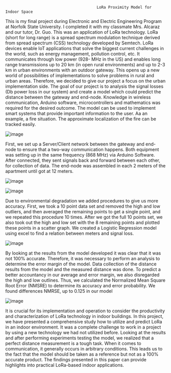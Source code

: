                                             LoRa Proximity Model for Indoor Space

  This is my final project during Electronic and Electric Engineering Program at Norfolk State University. I completed it with my classmate Mrs. Alcaraz and our tutor, Dr. Guo. This was an application of LoRa technology. LoRa (short for long range) is a spread spectrum modulation technique derived from spread spectrum (CSS) technology developed by Semtech. LoRa devices enable IoT applications that solve the biggest current challenges in the world, such as energy management, pollution control, etc. It communicates through low power (928- MHz in the US) and enables long range transmissions up to 20 km (in open rural environments) and up to 2-3 km in urban environments with an outdoor gateway. This opens up a new world of possibilities of implementations to solve problems in rural and urban areas. Therefore, we decided to give our project a focus on the urban implementation side. 
  The goal of our project is to analysis the signal losses (Db power loss in our system) and create a model which could predict the distance between the gateway and end-node. Knowledge in wireless communication, Arduino software, microcontrollers and mathematics was required for the desired outcome. The model can be used to implement smart systems that provide important information to the user. Aa an example, a fire situation. The approximate localization of the fire can be tracked easily.
  
![image](https://user-images.githubusercontent.com/75848451/152470563-a9249107-9ed8-4a67-be20-d2fda14682b8.png)
  
  First, we set up a Server/Client network between the gateway and end-node to ensure that a two-way communication happens. Both equipment was setting up in the same frequency (868 MHz) via Arduino Software. After connected, they sent signals back and forward between each other, for collection of data. The end-node was assembled in each 2 meters of the apartment until got at 12 meters. 
  
![image](https://user-images.githubusercontent.com/75848451/152471446-9d7e0162-a00a-42af-a59a-9d70112a557c.png)

![image](https://user-images.githubusercontent.com/75848451/152471608-20d1e98a-e0d7-4a19-ac75-395d7cb1adf9.png)

  Due to environmental degradation we added procedures to give us more accuracy. First, we took a 10 point data set and removed the high and low outliers, and then averaged the remaining points to get a single point, and we repeated this procedure 10 times. After we got the full 10 points set, we also took out the high and low set with the 8 remaining points and plotted these points in a scatter graph. We created a Logistic Regression model using excel to find a relation between meters and signal loss. 
  
![image](https://user-images.githubusercontent.com/75848451/152471989-5b7da8f0-dbfb-4940-b408-7c9d9bd9815b.png)

  By looking at the results from the model developed it was clear that it was not 100% accurate. Therefore, it was necessary to perform an analysis to determine the error margin of the model. Data collection of the distance results from the model and the measured distance was done. To predict a better accountancy in our average and error margin, we also disregarded the high and low outlines. Thus, we calculated the Normalized Mean Square Root Error (NMSRE) to determine its accuracy and error probability. We found differences NMRSE, up to 0.125 in our model
  
![image](https://user-images.githubusercontent.com/75848451/152472106-4ae01d49-8cbd-4c6c-9987-4ba4ed65b477.png)

  It is crucial for its implementation and operation to consider the productivity and characterization of LoRa technology in indoor buildings. In this project, we have presented a comprehensive study how to utilize and predict LoRa in an indoor environment. It was a complete challenge to work in a project by using a new technology we had not utilized before. Looking at the results and after performing experiments testing the model, we realized that a perfect distance measurement is a tough task. When it comes to communication, it generally occurs in arbitrary conditions. This leads us to the fact that the model should be taken as a reference but not as a 100% accurate product. The findings presented in this paper can provide highlights into practical LoRa-based indoor applications.
